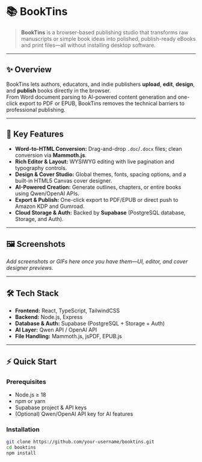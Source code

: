 # 📚 BookTins

> **BookTins** is a browser-based publishing studio that transforms raw manuscripts or simple book ideas into polished, publish-ready eBooks and print files—all without installing desktop software.

---

## ✨ Overview
BookTins lets authors, educators, and indie publishers **upload**, **edit**, **design**, and **publish** books directly in the browser.  
From Word document parsing to AI-powered content generation and one-click export to PDF or EPUB, BookTins removes the technical barriers to professional publishing.

---

## 🚀 Key Features
- **Word-to-HTML Conversion:** Drag-and-drop `.doc`/`.docx` files; clean conversion via **Mammoth.js**.
- **Rich Editor & Layout:** WYSIWYG editing with live pagination and typography controls.
- **Design & Cover Studio:** Global themes, fonts, spacing options, and a built-in HTML5 Canvas cover designer.
- **AI-Powered Creation:** Generate outlines, chapters, or entire books using Qwen/OpenAI APIs.
- **Export & Publish:** One-click export to PDF/EPUB or direct push to Amazon KDP and Gumroad.
- **Cloud Storage & Auth:** Backed by **Supabase** (PostgreSQL database, Storage, and Auth).

---

## 🖼 Screenshots
_Add screenshots or GIFs here once you have them—UI, editor, and cover designer previews._

---

## 🛠️ Tech Stack
- **Frontend:** React, TypeScript, TailwindCSS
- **Backend:** Node.js, Express
- **Database & Auth:** Supabase (PostgreSQL + Storage + Auth)
- **AI Layer:** Qwen API / OpenAI API
- **File Handling:** Mammoth.js, jsPDF, EPUB.js

---

## ⚡ Quick Start

### Prerequisites
- Node.js ≥ 18
- npm or yarn
- Supabase project & API keys
- (Optional) Qwen/OpenAI API key for AI features

### Installation
```bash
git clone https://github.com/your-username/booktins.git
cd booktins
npm install
